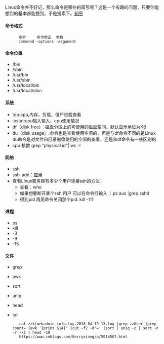   Linux命令并不好记，那么命令是哪些的简写呢？这是一个有趣的问题，只要你能想到的基本都能搜到，于是搜索下。[知乎](https://www.zhihu.com/question/49073893?sort=created)
  
#### 命令格式
		  命令     命令修正  参数
		  commond -options -argument
  
#### 命令位置
* /bin
* /sbin
* /usr/bin
* /usr/sbin
* /usr/local/bin
* /usr/local/sbin

#### 系统
* top:cpu,内存，负载，僵尸进程查看
* iostat:cpu输入输入，cpu使用情况
* df（disk free）：磁盘分区上的可使用的磁盘空间。默认显示单位为KB
* du（disk usage）:命令也是查看使用空间的，但是与df命令不同的是Linux du命令是对文件和目录磁盘使用的空间的查看，还是和df命令有一些区别的
* cpu 核数 grep "physical id"| wc -l

#### 网络
* ssh
* ssh-add：[应用](https://www.cnblogs.com/edward2013/p/5396254.html)
* 查看Linux服务器有多少个用户连接ssh的方法：
  * 查看：who
  * 如果想要断开某个ssh 用户 可以在命令行输入 ：ps aux |grep sshd 
  * 得到pid 再用命令关闭那个pid: kill -111

#### 进程
* ps 
* kill 
 * -3
 * -9
 * -15 

#### 文件
* grep 
* awk
* sort
* uniq
* head
* tail

         cat zzkfwebadmin_info.log.2018-04-19-13.log |grep zzUser_|grep count= |awk '{print $14}' |cut -f2 -d'=' |sort | uniq -c | sort -n -r -k1 | head -10
         https://www.cnblogs.com/Berryxiong/p/5914507.html